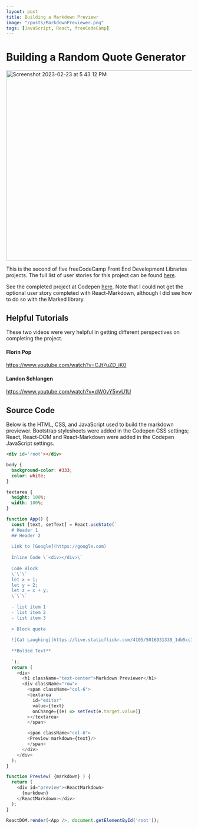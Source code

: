 ```yaml
---
layout: post
title: Building a Markdown Previewr
image: "/posts/MarkdownPreviewer.png"
tags: [JavaScript, React, freeCodeCamp]
---
```

# Building a Random Quote Generator
<img width="515" alt="Screenshot 2023-02-23 at 5 43 12 PM" src="https://user-images.githubusercontent.com/19756136/221047438-7bcbde98-bbc5-4c78-b419-5b00d357b200.png">

This is the second of five freeCodeCamp Front End Development Libraries projects. The full list of user stories for this project can be found [here](https://www.freecodecamp.org/learn/front-end-development-libraries/front-end-development-libraries-projects/build-a-markdown-previewer).

See the completed project at Codepen [here](https://codepen.io/chris-delgado/pen/abaZjQj). Note that I could not get the optional user story completed with React-Markdown, although I did see how to do so with the Marked library.

## Helpful Tutorials
These two videos were very helpful in getting different perspectives on completing the project.

#### Florin Pop
https://www.youtube.com/watch?v=CJt7uZD_iK0

#### Landon Schlangen
https://www.youtube.com/watch?v=dW0vY5vvU1U

## Source Code
Below is the HTML, CSS, and JavaScript used to build the markdown previewer. Bootstrap stylesheets were added in the Codepen CSS settings; React, React-DOM and React-Markdown were added in the Codepen JavaScript settings.

```html
<div id='root'></div>
```

```css
body {
  background-color: #333;
  color: white;
}

textarea {
  height: 100%;
  width: 100%;
}
```

```javascript
function App() {
  const [text, setText] = React.useState(`
  # Header 1
  ## Header 2
 
  Link to [Google](https://google.com)
  
  Inline Code \`<div></div>\`
  
  Code Block
  \`\`\`
  let x = 1;
  let y = 2;
  let z = x + y;
  \`\`\`
  
  - list item 1
  - list item 2
  - list item 3
  
  > Block quote
  
  ![Cat Laughing](https://live.staticflickr.com/4105/5016931339_1db5cc145d.jpg)
  
  **Bolded Text**
  
  `);  
  return (
    <div>
      <h1 className="text-center">Markdown Previewer</h1>
      <div className="row">
        <span className="col-6">
        <textarea 
          id="editor"
          value={text}
          onChange={(e) => setText(e.target.value)}
        ></textarea>
        </span>

        <span className="col-6">
        <Preview markdown={text}/>
        </span>
      </div>
    </div>
  );
}

function Preview( {markdown} ) {
  return (
    <div id="preview"><ReactMarkdown>
      {markdown}
    </ReactMarkdown></div>
  );
}

ReactDOM.render(<App />, document.getElementById('root'));
```
